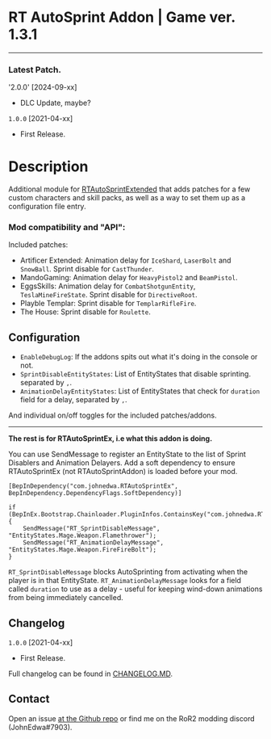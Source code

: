 # RT AutoSprint Addon | Game ver. 1.3.1

---

### Latest Patch.

'2.0.0' [2024-09-xx]

* DLC Update, maybe?

`1.0.0`  [2021-04-xx]

* First Release.

# Description

Additional module for [RTAutoSprintExtended](https://thunderstore.io/package/JohnEdwa/RTAutoSprintEx/) that adds patches for a few custom characters and skill packs, as well as a way to set them up as a configuration file entry.

### Mod compatibility and "API":

Included patches:

* Artificer Extended: Animation delay for ``IceShard``, ``LaserBolt`` and ``SnowBall``. Sprint disable for ``CastThunder``.
* MandoGaming: Animation delay for ``HeavyPistol2`` and ``BeamPistol``.
* EggsSkills: Animation delay for ``CombatShotgunEntity``, ``TeslaMineFireState``. Sprint disable for ``DirectiveRoot``.
* Playble Templar: Sprint disable for ``TemplarRifleFire``.
* The House: Sprint disable for ``Roulette``.

## Configuration

* ``EnableDebugLog``: If the addons spits out what it's doing in the console or not.
* ``SprintDisableEntityStates``: List of EntityStates that disable sprinting. separated by `,`.
* ``AnimationDelayEntityStates``: List of EntityStates that check for `duration` field for a delay, separated by `,`.

And individual on/off toggles for the included patches/addons.

---

**The rest is for RTAutoSprintEx, i.e what this addon is doing.**

You can use SendMessage to register an EntityState to the list of Sprint Disablers and Animation Delayers. 
Add a soft dependency to ensure RTAutoSprintEx (not RTAutoSprintAddon) is loaded before your mod.

```
[BepInDependency("com.johnedwa.RTAutoSprintEx", BepInDependency.DependencyFlags.SoftDependency)]

if (BepInEx.Bootstrap.Chainloader.PluginInfos.ContainsKey("com.johnedwa.RTAutoSprintEx")) {
    SendMessage("RT_SprintDisableMessage", "EntityStates.Mage.Weapon.Flamethrower"); 
    SendMessage("RT_AnimationDelayMessage", "EntityStates.Mage.Weapon.FireFireBolt"); 
}
```

`RT_SprintDisableMessage`  blocks AutoSprinting from activating when the player is in that EntityState.
`RT_AnimationDelayMessage` looks for a field called `duration` to use as a delay - useful for keeping wind-down animations from being immediately cancelled. 

## Changelog

`1.0.0`  [2021-04-xx]

* First Release.

Full changelog can be found in [CHANGELOG.MD](https://github.com/JohnEdwa/RTAutoSprintAddon/blob/master/CHANGELOG.md).

## Contact

Open an issue [at the Github repo](https://github.com/JohnEdwa/RTAutoSprintAddon) or find me on the RoR2 modding discord (JohnEdwa#7903).